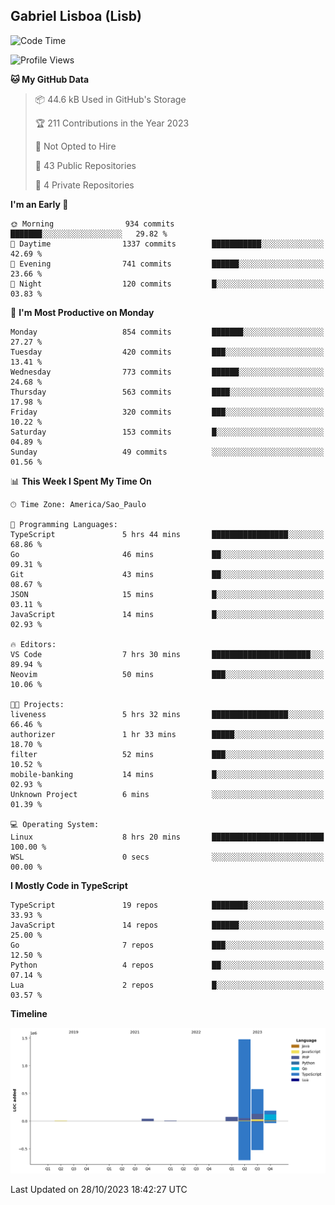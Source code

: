 ## Gabriel Lisboa (Lisb)

<!--START_SECTION:waka-->
![Code Time](http://img.shields.io/badge/Code%20Time-253%20hrs%2054%20mins-blue)

![Profile Views](http://img.shields.io/badge/Profile%20Views-11-blue)

**🐱 My GitHub Data** 

> 📦 44.6 kB Used in GitHub's Storage 
 > 
> 🏆 211 Contributions in the Year 2023
 > 
> 🚫 Not Opted to Hire
 > 
> 📜 43 Public Repositories 
 > 
> 🔑 4 Private Repositories 
 > 
**I'm an Early 🐤** 

```text
🌞 Morning                934 commits         ███████░░░░░░░░░░░░░░░░░░   29.82 % 
🌆 Daytime                1337 commits        ███████████░░░░░░░░░░░░░░   42.69 % 
🌃 Evening                741 commits         ██████░░░░░░░░░░░░░░░░░░░   23.66 % 
🌙 Night                  120 commits         █░░░░░░░░░░░░░░░░░░░░░░░░   03.83 % 
```
📅 **I'm Most Productive on Monday** 

```text
Monday                   854 commits         ███████░░░░░░░░░░░░░░░░░░   27.27 % 
Tuesday                  420 commits         ███░░░░░░░░░░░░░░░░░░░░░░   13.41 % 
Wednesday                773 commits         ██████░░░░░░░░░░░░░░░░░░░   24.68 % 
Thursday                 563 commits         ████░░░░░░░░░░░░░░░░░░░░░   17.98 % 
Friday                   320 commits         ███░░░░░░░░░░░░░░░░░░░░░░   10.22 % 
Saturday                 153 commits         █░░░░░░░░░░░░░░░░░░░░░░░░   04.89 % 
Sunday                   49 commits          ░░░░░░░░░░░░░░░░░░░░░░░░░   01.56 % 
```


📊 **This Week I Spent My Time On** 

```text
🕑︎ Time Zone: America/Sao_Paulo

💬 Programming Languages: 
TypeScript               5 hrs 44 mins       █████████████████░░░░░░░░   68.86 % 
Go                       46 mins             ██░░░░░░░░░░░░░░░░░░░░░░░   09.31 % 
Git                      43 mins             ██░░░░░░░░░░░░░░░░░░░░░░░   08.67 % 
JSON                     15 mins             █░░░░░░░░░░░░░░░░░░░░░░░░   03.11 % 
JavaScript               14 mins             █░░░░░░░░░░░░░░░░░░░░░░░░   02.93 % 

🔥 Editors: 
VS Code                  7 hrs 30 mins       ██████████████████████░░░   89.94 % 
Neovim                   50 mins             ███░░░░░░░░░░░░░░░░░░░░░░   10.06 % 

🐱‍💻 Projects: 
liveness                 5 hrs 32 mins       █████████████████░░░░░░░░   66.46 % 
authorizer               1 hr 33 mins        █████░░░░░░░░░░░░░░░░░░░░   18.70 % 
filter                   52 mins             ███░░░░░░░░░░░░░░░░░░░░░░   10.52 % 
mobile-banking           14 mins             █░░░░░░░░░░░░░░░░░░░░░░░░   02.93 % 
Unknown Project          6 mins              ░░░░░░░░░░░░░░░░░░░░░░░░░   01.39 % 

💻 Operating System: 
Linux                    8 hrs 20 mins       █████████████████████████   100.00 % 
WSL                      0 secs              ░░░░░░░░░░░░░░░░░░░░░░░░░   00.00 % 
```

**I Mostly Code in TypeScript** 

```text
TypeScript               19 repos            ████████░░░░░░░░░░░░░░░░░   33.93 % 
JavaScript               14 repos            ██████░░░░░░░░░░░░░░░░░░░   25.00 % 
Go                       7 repos             ███░░░░░░░░░░░░░░░░░░░░░░   12.50 % 
Python                   4 repos             ██░░░░░░░░░░░░░░░░░░░░░░░   07.14 % 
Lua                      2 repos             █░░░░░░░░░░░░░░░░░░░░░░░░   03.57 % 
```



**Timeline**

![Lines of Code chart](https://raw.githubusercontent.com/tenlisboa/tenlisboa/main/assets/bar_graph.png)


 Last Updated on 28/10/2023 18:42:27 UTC
<!--END_SECTION:waka-->
